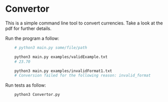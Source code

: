 # Convertor
This is a simple command line tool to convert currencies.
Take a look at the pdf for further details.

Run the program a follow:
```bash
    # python3 main.py some/file/path

    python3 main.py examples/validExample.txt
    # 23.70

    python3 main.py examples/invalidFormat1.txt
    # Conversion failed for the following reason: invalid_format
```

Run tests as follow:
```bash
    python3 Convertor.py
```
